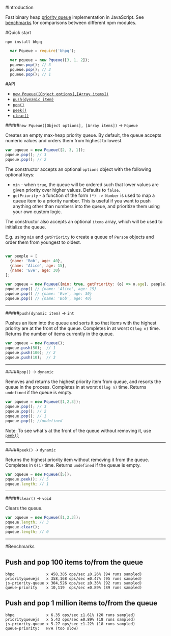 #Introduction

Fast binary heap [priority queue](https://en.wikipedia.org/wiki/Priority_queue) implementation in JavaScript. See [benchmarks](#benchmarks) for comparisons between different npm modules.

#Quick start

    npm install bhpq

```js
  var Pqueue = require('bhpq');

  var pqueue = new Pqueue([3, 1, 2]);
  pqueue.pop(); // 3
  pqueue.pop(); // 2
  pqueue.pop(); // 1
```

#API

- [`new Pqueue([Object options],[Array items])`](#new-pqueueobject-options-array-items---pqueue)
- [`push(dynamic item)`](#pushdynamic-item---int)
- [`pop()`](#pop---dynamic)
- [`peek()`](#peek---dynamic)
- [`clear()`](#clear---void)

#####`new Pqueue([Object options], [Array items])` -> `Pqueue`

Creates an empty max-heap priority queue. By default, the queue accepts numeric values and orders them from highest to lowest.

```js
var pqueue = new Pqueue([2, 3, 1]);
pqueue.pop(); // 3
pqueue.pop(); // 2
```

The constructor accepts an optional `options` object with the following optional keys:
  - `min` - when `true`, the queue will be ordered such that lower values are given priority over higher values. Defaults to `false`.
  - `getPriority` - a function of the form `(*) -> Number` is used to map a queue item to a priority number. This is useful if you want to push anything other than numbers into the queue, and prioritize them using your own custom logic.

The constructor also accepts an optional `items` array, which will be used to initialize the queue.

E.g. using `min` and `getPriority` to create a queue of `Person` objects and order them from youngest to oldest.

```js

var people = [
  {name: 'Bob', age: 40},
  {name: 'Alice', age: 15},
  {name: 'Eve', age: 30}
];

var pqueue = new Pqueue({min: true, getPriority: (o) => o.age}, people);
pqueue.pop() // {name: 'Alice', age: 15}
pqueue.pop() // {name: 'Eve', age: 30}
pqueue.pop() // {name: 'Bob', age: 40}
```

<hr>

#####`push(dynamic item)` -> `int`

Pushes an item into the queue and sorts it so that items with the highest priority are at the front of the queue. Completes in at worst `O(log n)` time. Returns the number of items currently in the queue.

```js
var pqueue = new Pqueue();
pqueue.push(50);  // 1
pqueue.push(100); // 2
pqueue.push(10);  // 3
```

<hr>

#####`pop()` -> `dynamic`

Removes and returns the highest priority item from queue, and resorts the queue in the process. Completes in at worst `O(log n)` time. Returns `undefined` if the queue is empty.

```js
var pqueue = new Pqueue([1,2,3]);
pqueue.pop(); // 3
pqueue.pop(); // 2
pqueue.pop(); // 1
pqueue.pop(); //undefined
```

Note: To see what's at the front of the queue without removing it, use [`peek()`](#peek---dynamic)

<hr>

#####`peek()` -> `dynamic`

Returns the highest priority item without removing it from the queue. Completes in `O(1)` time. Returns `undefined` if the queue is empty.

```js
var pqueue = new Pqueue([5]);
pqueue.peek(); // 5
pqueue.length; // 1
```

<hr>

#####`clear()` -> `void`

Clears the queue.

```js
var pqueue = new Pqueue([1,2,3]);
pqueue.length; // 3
pqueue.clear();
pqueue.length; // 0
```

<hr>

#Benchmarks

## Push and pop 100 items to/from the queue

    bhpq              x 458,385 ops/sec ±0.26% (94 runs sampled)
    priorityqueuejs   x 358,168 ops/sec ±0.47% (95 runs sampled)
    js-priority-queue x 304,526 ops/sec ±0.36% (92 runs sampled)
    queue-priority    x 10,119  ops/sec ±0.89% (89 runs sampled)

## Push and pop 1 million items to/from the queue

    bhpq              x 6.35 ops/sec ±1.61% (20 runs sampled)
    priorityqueuejs   x 5.43 ops/sec ±0.89% (18 runs sampled)
    js-priority-queue x 5.27 ops/sec ±1.22% (18 runs sampled)
    queue-priority:   N/A (too slow)

